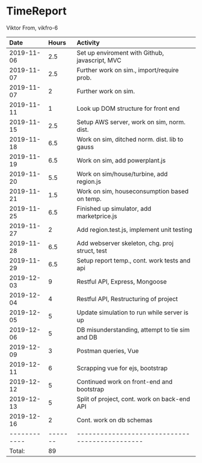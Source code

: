 # TimeReport 
Viktor From, vikfro-6                                    

| Date         | Hours   | Activity                                       |
| :----------- |:--------| :----------------------------------------------|
|  2019-11-06  | 2.5     | Set up enviroment with Github, javascript, MVC | 
|  2019-11-07  | 2.5     | Further work on sim., import/require prob.     |
|  2019-11-07  | 2       | Further work on sim.                           |
|  2019-11-11  | 1       | Look up DOM structure for front end            |
|  2019-11-15  | 2.5     | Setup AWS server, work on sim, norm. dist.     |
|  2019-11-18  | 6.5     | Work on sim, ditched norm. dist. lib to gauss  |
|  2019-11-19  | 6.5     | Work on sim, add powerplant.js                 |
|  2019-11-20  | 5.5     | Work on sim/house/turbine, add region.js       |
|  2019-11-21  | 1.5     | Work on sim, houseconsumption based on temp.   |
|  2019-11-25  | 6.5     | Finished up simulator, add marketprice.js      |
|  2019-11-27  | 2       | Add region.test.js, implement unit testing     |
|  2019-11-28  | 6.5     | Add webserver skeleton, chg. proj struct, test |
|  2019-11-29  | 6.5     | Setup report temp., cont. work tests and api   |
|  2019-12-03  | 9       | Restful API, Express, Mongoose                 |
|  2019-12-04  | 4       | Restful API, Restructuring of project          |
|  2019-12-05  | 5       | Update simulation to run while server is up    |
|  2019-12-06  | 5       | DB misunderstanding, attempt to tie sim and DB |
|  2019-12-09  | 3       | Postman queries, Vue                           |
|  2019-12-11  | 6       | Scrapping vue for ejs, bootstrap               |
|  2019-12-12  | 5       | Continued work on front-end and bootstrap      |
|  2019-12-13  | 5       | Split of project, cont. work on back-end API   |
|  2019-12-16  | 2       | Cont. work on db schemas                       |
| ------------ | ------- | ---------------------------------------------- | 
|  Total:      | 89      |                                                |